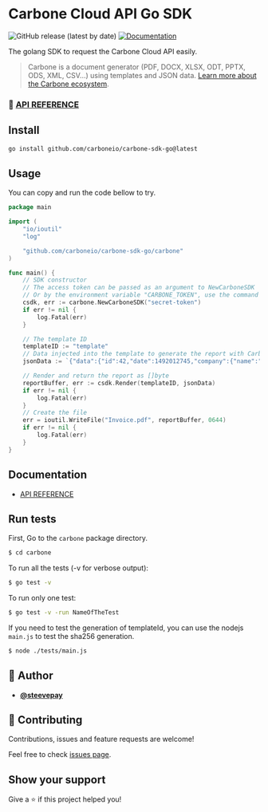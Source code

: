 # Carbone Cloud API Go SDK
![GitHub release (latest by date)](https://img.shields.io/github/v/release/carboneio/carbone-sdk-go?style=for-the-badge)
[![Documentation](https://img.shields.io/badge/documentation-yes-brightgreen.svg?style=for-the-badge)](./API-REFERENCE.md)

The golang SDK to request the Carbone Cloud API easily.

> Carbone is a document generator (PDF, DOCX, XLSX, ODT, PPTX, ODS, XML, CSV...) using templates and JSON data.
[Learn more about the Carbone ecosystem](https://carbone.io/documentation.html).

### 🔖 [API REFERENCE](./API-REFERENCE.md)

## Install

```sh
go install github.com/carboneio/carbone-sdk-go@latest
```

## Usage

You can copy and run the code bellow to try.
```go
package main

import (
	"io/ioutil"
	"log"

	"github.com/carboneio/carbone-sdk-go/carbone"
)

func main() {
	// SDK constructor
	// The access token can be passed as an argument to NewCarboneSDK
	// Or by the environment variable "CARBONE_TOKEN", use the command "export CARBONE_TOKEN=secret-token"
	csdk, err := carbone.NewCarboneSDK("secret-token")
	if err != nil {
		log.Fatal(err)
	}

	// The template ID
	templateID := "template"
	// Data injected into the template to generate the report with Carbone
	jsonData := `{"data":{"id":42,"date":1492012745,"company":{"name":"myCompany","address":"here","city":"Notfar","postalCode":123456},"customer":{"name":"myCustomer","address":"there","city":"Faraway","postalCode":654321},"products":[{"name":"product 1","priceUnit":0.1,"quantity":10,"priceTotal":1}],"total":140},"convertTo":"pdf"}`

	// Render and return the report as []byte
	reportBuffer, err := csdk.Render(templateID, jsonData)
	if err != nil {
		log.Fatal(err)
	}
	// Create the file
	err = ioutil.WriteFile("Invoice.pdf", reportBuffer, 0644)
	if err != nil {
		log.Fatal(err)
	}
}
```
## Documentation
- [API REFERENCE](./API-REFERENCE.md)

## Run tests
First, Go to the `carbone` package directory.
```bash
$ cd carbone
```
To run all the tests (-v for verbose output):
```bash
$ go test -v
```
To run only one test:
```bash
$ go test -v -run NameOfTheTest
```
If you need to test the generation of templateId, you can use the nodejs `main.js` to test the sha256 generation.
```bash
$ node ./tests/main.js
```

## 👤 Author

- [**@steevepay**](https://github.com/steevepay)

## 🤝 Contributing

Contributions, issues and feature requests are welcome!

Feel free to check [issues page](https://github.com/carboneio/carbone-sdk-go/issues).

## Show your support

Give a ⭐️ if this project helped you!